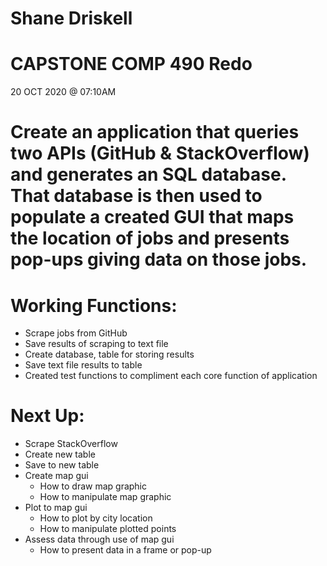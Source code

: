 # Shane Driskell
# CAPSTONE COMP 490 Redo

20 OCT 2020 @ 07:10AM

# Create an application that queries two APIs (GitHub & StackOverflow) and generates an SQL database.  That database is then used to populate a created GUI that maps the location of jobs and presents pop-ups giving data on those jobs.

# Working Functions:
- Scrape jobs from GitHub
- Save results of scraping to text file
- Create database, table for storing results
- Save text file results to table
- Created test functions to compliment each core function of application



# Next Up: 
- Scrape StackOverflow
- Create new table
- Save to new table
- Create map gui
  + How to draw map graphic
  + How to manipulate map graphic
- Plot to map gui
  + How to plot by city location
  + How to manipulate plotted points
- Assess data through use of map gui
  + How to present data in a frame or pop-up
